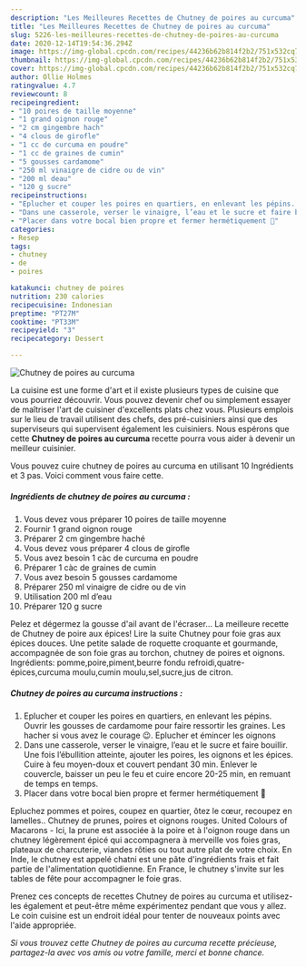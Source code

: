 ```yaml
---
description: "Les Meilleures Recettes de Chutney de poires au curcuma"
title: "Les Meilleures Recettes de Chutney de poires au curcuma"
slug: 5226-les-meilleures-recettes-de-chutney-de-poires-au-curcuma
date: 2020-12-14T19:54:36.294Z
image: https://img-global.cpcdn.com/recipes/44236b62b814f2b2/751x532cq70/chutney-de-poires-au-curcuma-photo-principale-de-la-recette.jpg
thumbnail: https://img-global.cpcdn.com/recipes/44236b62b814f2b2/751x532cq70/chutney-de-poires-au-curcuma-photo-principale-de-la-recette.jpg
cover: https://img-global.cpcdn.com/recipes/44236b62b814f2b2/751x532cq70/chutney-de-poires-au-curcuma-photo-principale-de-la-recette.jpg
author: Ollie Holmes
ratingvalue: 4.7
reviewcount: 8
recipeingredient:
- "10 poires de taille moyenne"
- "1 grand oignon rouge"
- "2 cm gingembre hach"
- "4 clous de girofle"
- "1 cc de curcuma en poudre"
- "1 cc de graines de cumin"
- "5 gousses cardamome"
- "250 ml vinaigre de cidre ou de vin"
- "200 ml deau"
- "120 g sucre"
recipeinstructions:
- "Eplucher et couper les poires en quartiers, en enlevant les pépins. Ouvrir les gousses de cardamome pour faire ressortir les graines. Les hacher si vous avez le courage 😉. Eplucher et émincer les oignons"
- "Dans une casserole, verser le vinaigre, l’eau et le sucre et faire bouillir. Une fois l’ébullition atteinte, ajouter les poires, les oignons et les épices. Cuire à feu moyen-doux et couvert pendant 30 min. Enlever le couvercle, baisser un peu le feu et cuire encore 20-25 min, en remuant de temps en temps."
- "Placer dans votre bocal bien propre et fermer hermétiquement 🎉"
categories:
- Resep
tags:
- chutney
- de
- poires

katakunci: chutney de poires 
nutrition: 230 calories
recipecuisine: Indonesian
preptime: "PT27M"
cooktime: "PT33M"
recipeyield: "3"
recipecategory: Dessert

---
```



![Chutney de poires au curcuma](https://img-global.cpcdn.com/recipes/44236b62b814f2b2/751x532cq70/chutney-de-poires-au-curcuma-photo-principale-de-la-recette.jpg)

La cuisine est une forme d'art et il existe plusieurs types de cuisine que vous pourriez découvrir. Vous pouvez devenir chef ou simplement essayer de maîtriser l'art de cuisiner d'excellents plats chez vous. Plusieurs emplois sur le lieu de travail utilisent des chefs, des pré-cuisiniers ainsi que des superviseurs qui supervisent également les cuisiniers. Nous espérons que cette <strong> Chutney de poires au curcuma </strong> recette pourra vous aider à devenir un meilleur cuisinier.

<!--inarticleads1-->

Vous pouvez cuire chutney de poires au curcuma en utilisant 10 Ingrédients et 3 pas. Voici comment vous faire cette.

##### Ingrédients de chutney de poires au curcuma :

1. Vous devez vous préparer 10 poires de taille moyenne
1. Fournir 1 grand oignon rouge
1. Préparer 2 cm gingembre haché
1. Vous devez vous préparer 4 clous de girofle
1. Vous avez besoin 1 càc de curcuma en poudre
1. Préparer 1 càc de graines de cumin
1. Vous avez besoin 5 gousses cardamome
1. Préparer 250 ml vinaigre de cidre ou de vin
1. Utilisation 200 ml d’eau
1. Préparer 120 g sucre


Pelez et dégermez la gousse d&#39;ail avant de l&#39;écraser… La meilleure recette de Chutney de poire aux épices! Lire la suite Chutney pour foie gras aux épices douces. Une petite salade de roquette croquante et gourmande, accompagnée de son foie gras au torchon, chutney de poires et oignons. Ingrédients: pomme,poire,piment,beurre fondu refroidi,quatre-épices,curcuma moulu,cumin moulu,sel,sucre,jus de citron. 

<!--inarticleads2-->

##### Chutney de poires au curcuma instructions :

1. Eplucher et couper les poires en quartiers, en enlevant les pépins. Ouvrir les gousses de cardamome pour faire ressortir les graines. Les hacher si vous avez le courage 😉. Eplucher et émincer les oignons
1. Dans une casserole, verser le vinaigre, l’eau et le sucre et faire bouillir. Une fois l’ébullition atteinte, ajouter les poires, les oignons et les épices. Cuire à feu moyen-doux et couvert pendant 30 min. Enlever le couvercle, baisser un peu le feu et cuire encore 20-25 min, en remuant de temps en temps.
1. Placer dans votre bocal bien propre et fermer hermétiquement 🎉


Epluchez pommes et poires, coupez en quartier, ôtez le cœur, recoupez en lamelles.. Chutney de prunes, poires et oignons rouges. United Colours of Macarons - Ici, la prune est associée à la poire et à l&#39;oignon rouge dans un chutney légèrement épicé qui accompagnera à merveille vos foies gras, plateaux de charcuterie, viandes rôties ou tout autre plat de votre choix. En Inde, le chutney est appelé chatni est une pâte d&#39;ingrédients frais et fait partie de l&#39;alimentation quotidienne. En France, le chutney s&#39;invite sur les tables de fête pour accompagner le foie gras. 

<!--inarticleads1-->

<p>
Prenez ces concepts de recettes Chutney de poires au curcuma et utilisez-les également et peut-être même expérimentez pendant que vous y allez. Le coin cuisine est un endroit idéal pour tenter de nouveaux points avec l'aide appropriée.
</p>

<p>
<i>Si vous trouvez cette Chutney de poires au curcuma recette précieuse, partagez-la avec vos amis ou votre famille, merci et bonne chance.</i>
</p>
